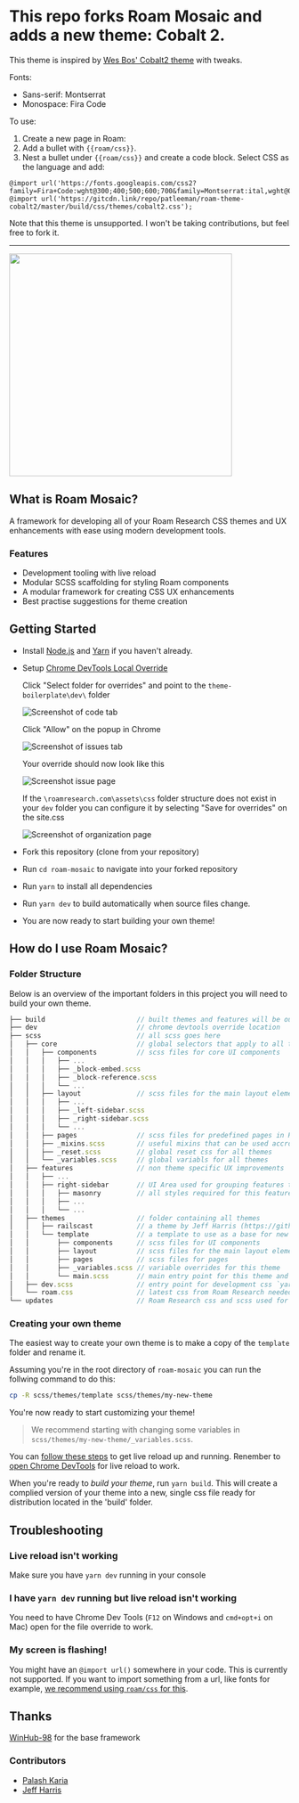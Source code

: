 # This repo forks Roam Mosaic and adds a new theme: Cobalt 2.

This theme is inspired by [Wes Bos' Cobalt2 theme](https://github.com/wesbos?tab=repositories&q=cobalt2&type=&language=&sort=) with tweaks.

Fonts: 
 - Sans-serif: Montserrat
 - Monospace: Fira Code


To use:

1. Create a new page in Roam:
1. Add a bullet with `{{roam/css}}`.
1. Nest a bullet under `{{roam/css}}` and create a code block. Select CSS as the language and add:

```
@import url('https://fonts.googleapis.com/css2?family=Fira+Code:wght@300;400;500;600;700&family=Montserrat:ital,wght@0,100;0,200;0,300;0,400;0,500;0,600;0,700;0,800;0,900;1,100;1,200;1,300;1,400;1,500;1,600;1,700;1,800;1,900&display=swap');
@import url('https://gitcdn.link/repo/patleeman/roam-theme-cobalt2/master/build/css/themes/cobalt2.css');
```

Note that this theme is unsupported. I won't be taking contributions, but feel free to fork it.


---


<img src="img/logo_full.png?raw=true" width="400">

## What is Roam Mosaic?

A framework for developing all of your Roam Research CSS themes and UX enhancements with ease using modern development tools.

### Features

- Development tooling with live reload
- Modular SCSS scaffolding for styling Roam components
- A modular framework for creating CSS UX enhancements
- Best practise suggestions for theme creation

## Getting Started

- Install [Node.js](https://nodejs.org/) and [Yarn](https://classic.yarnpkg.com/en/docs/install/) if you haven't already.

- Setup [Chrome DevTools Local Override](https://developers.google.com/web/updates/2018/01/devtools#overrides)

  Click "Select folder for overrides" and point to the `theme-boilerplate\dev\` folder

  ![Screenshot of code tab](/screenshots/1_roam_nexus_chrome_overrides.png?raw=true)

  Click "Allow" on the popup in Chrome

  ![Screenshot of issues tab](/screenshots/2_roam_nexus_chrome_overrides_allow.png?raw=true)

  Your override should now look like this

  ![Screenshot issue page](/screenshots/3_roam_nexus_chrome_overrides_folder_linked.png?raw=true)

  If the `\roamresearch.com\assets\css` folder structure does not exist in your `dev` folder you can configure it by selecting "Save for overrides" on the site.css

  ![Screenshot of organization page](/screenshots/4_roam_nexus_chrome_overrides_folder_not_linked.png?raw=true)

- Fork this repository (clone from your repository)
- Run `cd roam-mosaic` to navigate into your forked repository
- Run `yarn` to install all dependencies
- Run `yarn dev` to build automatically when source files change.
- You are now ready to start building your own theme!

## How do I use Roam Mosaic?

### Folder Structure

Below is an overview of the important folders in this project you will need to build your own theme.

```js
├── build                       // built themes and features will be output here
├── dev                         // chrome devtools override location
├── scss                        // all scss goes here
│   ├── core                    // global selectors that apply to all themes 
│   │   ├── components          // scss files for core UI components 
│   │   │   ├── ...
│   │   │   ├── _block-embed.scss
│   │   │   ├── _block-reference.scss
│   │   │   └── ...    
│   │   ├── layout              // scss files for the main layout elements of Roam
│   │   │   ├── ...
│   │   │   ├── _left-sidebar.scss
│   │   │   ├── _right-sidebar.scss
│   │   │   └── ...
│   │   ├── pages               // scss files for predefined pages in Roam
│   │   ├── _mixins.scss        // useful mixins that can be used accross all themes
│   │   ├── _reset.scss         // global reset css for all themes
│   │   └── _variables.scss     // global variabls for all themes
│   ├── features                // non theme specific UX improvements
│   │   ├── ...
│   │   ├── right-sidebar       // UI Area used for grouping features together
│   │   │   ├── masonry         // all styles required for this feature
│   │   │   ├── ...
│   │   │   └── ...
│   ├── themes                  // folder containing all themes
│   │   ├── railscast           // a theme by Jeff Harris (https://github.com/jmharris903)
│   │   └── template            // a template to use as a base for new themes
│   │       ├── components      // scss files for UI components
│   │       ├── layout          // scss files for the main layout elements of Roam
│   │       ├── pages           // scss files for pages
│   │       ├── _variables.scss // variable overrides for this theme
│   │       └── main.scss       // main entry point for this theme and `yarn build`
│   ├── dev.scss                // entry point for development css `yarn dev`
│   └── roam.css                // latest css from Roam Research needed for override
└── updates                     // Roam Research css and scss used for change tracking
```



### Creating your own theme

The easiest way to create your own theme is to make a copy of the `template` folder and rename it.

Assuming you're in the root directory of `roam-mosaic` you can run the follwing command to do this:

```bash
cp -R scss/themes/template scss/themes/my-new-theme
```

You're now ready to start customizing your theme!

> We recommend starting with changing some variables in `scss/themes/my-new-theme/_variables.scss`.

You can [follow these steps](#getting-started) to get live reload up and running. Renember to [open Chrome DevTools](#i-have-yarn-watch-running-but-live-reload-isnt-working) for live reload to work.

When you're ready to *build your theme*, run `yarn build`. This will create a complied version of your theme into a new, single css file ready for distribution located in the 'build' folder.

## Troubleshooting

### Live reload isn't working

Make sure you have `yarn dev` running in your console

### I have `yarn dev` running but live reload isn't working

You need to have Chrome Dev Tools (`F12` on Windows and `cmd+opt+i` on Mac) open for the file override to work.

### My screen is flashing!

You might have an `@import url()` somewhere in your code. This is currently not supported.
If you want to import something from a url, like fonts for example, [we recommend using `roam/css` for this](https://youtu.be/UY-sAC2eGyI).

## Thanks

[WinHub-98](https://github.com/3lo1i/WinHub-98) for the base framework

### Contributors

- [Palash Karia](https://github.com/palashkaria)
- [Jeff Harris](https://github.com/jmharris903)

